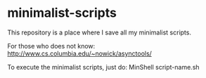 # minimalist-scripts
This repository is a place where I save all my minimalist scripts.

For those who does not know: http://www.cs.columbia.edu/~nowick/asynctools/

To execute the minimalist scripts, just do: MinShell script-name.sh
